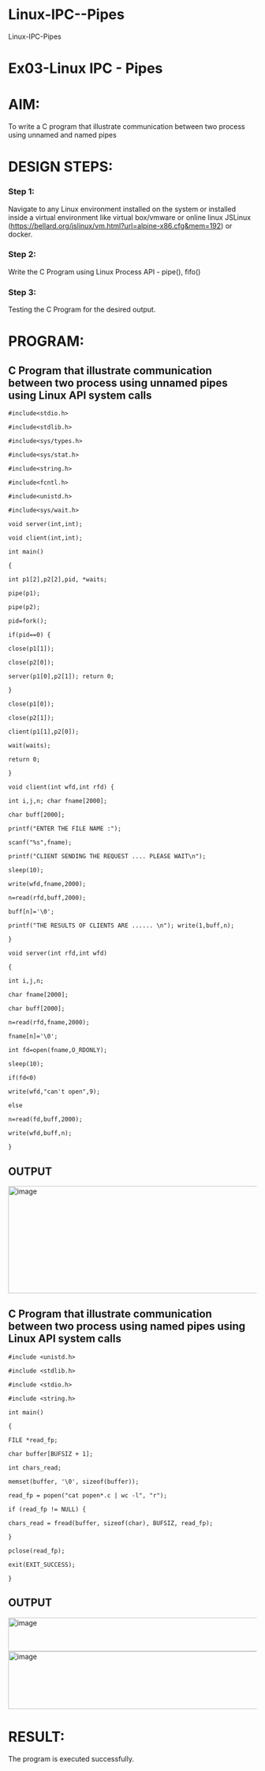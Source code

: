 # Linux-IPC--Pipes
Linux-IPC-Pipes


# Ex03-Linux IPC - Pipes

# AIM:
To write a C program that illustrate communication between two process using unnamed and named pipes

# DESIGN STEPS:

### Step 1:

Navigate to any Linux environment installed on the system or installed inside a virtual environment like virtual box/vmware or online linux JSLinux (https://bellard.org/jslinux/vm.html?url=alpine-x86.cfg&mem=192) or docker.

### Step 2:

Write the C Program using Linux Process API - pipe(), fifo()

### Step 3:

Testing the C Program for the desired output. 

# PROGRAM:

## C Program that illustrate communication between two process using unnamed pipes using Linux API system calls
~~~
#include<stdio.h>

#include<stdlib.h>

#include<sys/types.h>

#include<sys/stat.h>

#include<string.h>

#include<fcntl.h>

#include<unistd.h>

#include<sys/wait.h>

void server(int,int);

void client(int,int);

int main()

{

int p1[2],p2[2],pid, *waits;

pipe(p1);

pipe(p2);

pid=fork();

if(pid==0) {

close(p1[1]);

close(p2[0]);

server(p1[0],p2[1]); return 0;

}

close(p1[0]);

close(p2[1]);

client(p1[1],p2[0]);

wait(waits);

return 0;

}

void client(int wfd,int rfd) {

int i,j,n; char fname[2000];

char buff[2000];

printf("ENTER THE FILE NAME :");

scanf("%s",fname);

printf("CLIENT SENDING THE REQUEST .... PLEASE WAIT\n");

sleep(10);

write(wfd,fname,2000);

n=read(rfd,buff,2000);

buff[n]='\0';

printf("THE RESULTS OF CLIENTS ARE ...... \n"); write(1,buff,n);

}

void server(int rfd,int wfd)

{

int i,j,n;

char fname[2000];

char buff[2000];

n=read(rfd,fname,2000);

fname[n]='\0';

int fd=open(fname,O_RDONLY);

sleep(10);

if(fd<0)

write(wfd,"can't open",9);

else

n=read(fd,buff,2000);

write(wfd,buff,n);

}
~~~




## OUTPUT
<img width="672" height="217" alt="image" src="https://github.com/user-attachments/assets/f9ccbdd4-2f04-4c07-a33f-01c969e65632" />


## C Program that illustrate communication between two process using named pipes using Linux API system calls

~~~
#include <unistd.h>

#include <stdlib.h>

#include <stdio.h>

#include <string.h>

int main()

{

FILE *read_fp;

char buffer[BUFSIZ + 1];

int chars_read;

memset(buffer, '\0', sizeof(buffer));

read_fp = popen("cat popen*.c | wc -l", "r");

if (read_fp != NULL) {

chars_read = fread(buffer, sizeof(char), BUFSIZ, read_fp);

}

pclose(read_fp);

exit(EXIT_SUCCESS);

}
~~~


## OUTPUT
<img width="785" height="68" alt="image" src="https://github.com/user-attachments/assets/3fec0e10-a2ec-445e-90bd-62e02276c526" />

<img width="692" height="117" alt="image" src="https://github.com/user-attachments/assets/74923cd2-0839-48d7-a6b9-b48008822f72" />


# RESULT:
The program is executed successfully.
